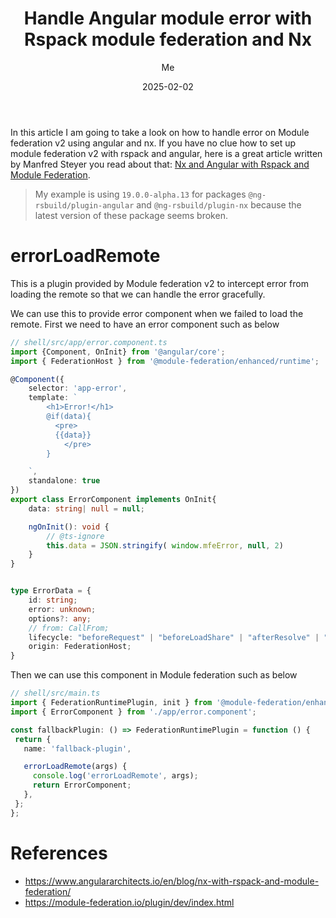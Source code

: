 ﻿---
title: 'Handle Angular module error with Rspack module federation and Nx'
date: "2025-02-02"
description: In this article I am going to take a look on how to handle error on Module federation v2 using angular and nx. 🚀
categories:
  - rspack
  - angular
  - module federation
  - nx
author: Me
published: true
featured: true
---
In this article I am going to take a look on how to handle error on Module federation v2 using angular and nx.
If you have no clue how to set up module federation v2 with rspack and angular, here is a great article written by Manfred Steyer you read about that: [Nx and Angular with Rspack and Module Federation](https://www.angulararchitects.io/en/blog/nx-with-rspack-and-module-federation/).

> My example is using `19.0.0-alpha.13` for packages `@ng-rsbuild/plugin-angular` and `@ng-rsbuild/plugin-nx` because the latest version of these package seems broken.

# errorLoadRemote
This is a plugin provided by Module federation v2 to intercept error from loading the remote so that we can handle the error gracefully.

We can use this to provide error component when we failed to load the remote. First we need to have an error component such as below

```ts
// shell/src/app/error.component.ts
import {Component, OnInit} from '@angular/core';
import { FederationHost } from '@module-federation/enhanced/runtime';

@Component({
    selector: 'app-error',
    template: `
        <h1>Error!</h1>
        @if(data){
          <pre>
          {{data}}
            </pre>
        }

    `,
    standalone: true
})
export class ErrorComponent implements OnInit{
    data: string| null = null;

    ngOnInit(): void {
        // @ts-ignore
        this.data = JSON.stringify( window.mfeError, null, 2)
    }
}


type ErrorData = {
    id: string;
    error: unknown;
    options?: any;
    // from: CallFrom;
    lifecycle: "beforeRequest" | "beforeLoadShare" | "afterResolve" | "onLoad";
    origin: FederationHost;
}
```
Then we can use this component in Module federation such as below

```ts
// shell/src/main.ts
import { FederationRuntimePlugin, init } from '@module-federation/enhanced/runtime';
import { ErrorComponent } from './app/error.component';

const fallbackPlugin: () => FederationRuntimePlugin = function () {
 return {
   name: 'fallback-plugin',

   errorLoadRemote(args) {
     console.log('errorLoadRemote', args);
     return ErrorComponent;
   },
 };
};
```




# References
- https://www.angulararchitects.io/en/blog/nx-with-rspack-and-module-federation/
- https://module-federation.io/plugin/dev/index.html

